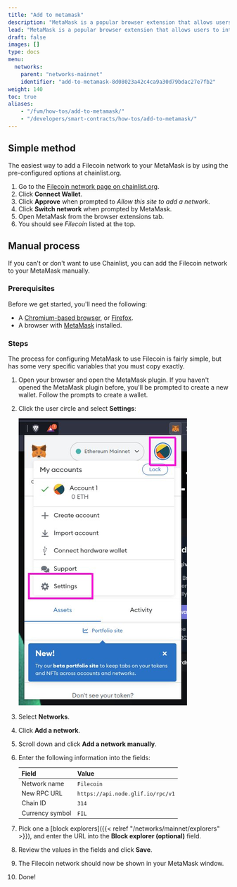 ```yaml
---
title: "Add to metamask"
description: "MetaMask is a popular browser extension that allows users to interact with blockchain applications. This guide shows you how to configure MetaMask to work with the Filecoin mainnet."
lead: "MetaMask is a popular browser extension that allows users to interact with blockchain applications. This guide shows you how to configure MetaMask to work with the Filecoin mainnet."
draft: false
images: []
type: docs
menu:
  networks:
    parent: "networks-mainnet"
    identifier: "add-to-metamask-8d08023a42c4ca9a30d79bdac27e7fb2"
weight: 140
toc: true
aliases:
    - "/fvm/how-tos/add-to-metamask/"
    - "/developers/smart-contracts/how-tos/add-to-metamask/"
---
```


## Simple method

The easiest way to add a Filecoin network to your MetaMask is by using the pre-configured options at chainlist.org.

1. Go to the [Filecoin network page on chainlist.org](https://chainlist.org/chain/314).
1. Click **Connect Wallet**.
1. Click **Approve** when prompted to _Allow this site to add a network_.
1. Click **Switch network** when prompted by MetaMask.
1. Open MetaMask from the browser extensions tab.
1. You should see _Filecoin_ listed at the top.

## Manual process

If you can't or don't want to use Chainlist, you can add the Filecoin network to your MetaMask manually.

### Prerequisites

Before we get started, you'll need the following:

- A [Chromium-based browser](https://en.wikipedia.org/wiki/Chromium_web_browser#Browsers_based_on_Chromium), or [Firefox](https://www.mozilla.org/en-CA/firefox/products/).
- A browser with [MetaMask](https://metamask.io/) installed.

### Steps

The process for configuring MetaMask to use Filecoin is fairly simple, but has some very specific variables that you must copy exactly.

1. Open your browser and open the MetaMask plugin. If you haven't opened the MetaMask plugin before, you'll be prompted to create a new wallet. Follow the prompts to create a wallet.
2. Click the user circle and select **Settings**:

    ![Click Settings from within MetaMask](manual-show-settings.jpg)

3. Select **Networks**.
4. Click **Add a network**.
5. Scroll down and click **Add a network manually**.
6. Enter the following information into the fields:

    | Field | Value |
    | --- | --- |
    | Network name | `Filecoin` |
    | New RPC URL | `https://api.node.glif.io/rpc/v1` |
    | Chain ID | `314` |
    | Currency symbol | `FIL` |

7. Pick one a [block explorers]({{< relref "/networks/mainnet/explorers" >}}), and enter the URL into the **Block explorer (optional)** field.
8. Review the values in the fields and click **Save**.
9.  The Filecoin network should now be shown in your MetaMask window.
10. Done!
